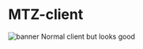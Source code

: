 # MTZ-client

![banner](https://i.ytimg.com/vi/CPiYo1fQcos/maxresdefault.jpg)
Normal client but looks good

